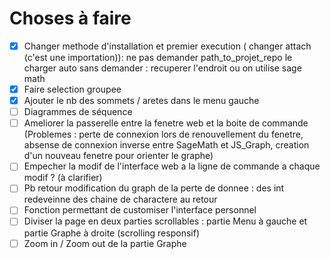 # Choses à faire

- [X] Changer methode d'installation et premier execution ( changer attach (c'est une importation)): ne pas demander path_to_projet_repo le charger auto sans demander : recuperer l'endroit ou on utilise sage math
- [X] Faire selection groupee 
- [X] Ajouter le nb des sommets / aretes dans le menu gauche
- [ ] Diagrammes de séquence
- [ ] Ameliorer la passerelle entre la fenetre web et la boite de commande (Problemes : perte de connexion lors de renouvellement du fenetre, absense de connexion inverse entre SageMath et JS_Graph, creation d'un nouveau fenetre pour orienter le graphe)
- [ ] Empecher la modif de l'interface web a la ligne de commande a chaque modif ? (à clarifier)
- [ ] Pb retour modification du graph de la perte de donnee : des int redeveinne des chaine de charactere au retour
- [ ] Fonction permettant de customiser l'interface personnel
- [ ] Diviser la page en deux parties scrollables : partie Menu à gauche et partie Graphe à droite (scrolling responsif)
- [ ] Zoom in / Zoom out de la partie Graphe
